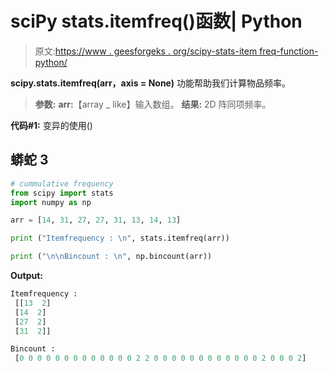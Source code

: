 # sciPy stats.itemfreq()函数| Python

> 原文:[https://www . geesforgeks . org/scipy-stats-item freq-function-python/](https://www.geeksforgeeks.org/scipy-stats-itemfreq-function-python/)

**scipy.stats.itemfreq(arr，axis = None)** 功能帮助我们计算物品频率。

> **参数:**
> **arr:**【array _ like】输入数组。
> **结果:** 2D 阵同项频率。

**代码#1:** 变异的使用()

## 蟒蛇 3

```py
# cummulative frequency
from scipy import stats
import numpy as np 

arr = [14, 31, 27, 27, 31, 13, 14, 13] 

print ("Itemfrequency : \n", stats.itemfreq(arr))

print ("\n\nBincount : \n", np.bincount(arr))
```

**Output:** 

```py
Itemfrequency : 
 [[13  2]
 [14  2]
 [27  2]
 [31  2]]

Bincount : 
 [0 0 0 0 0 0 0 0 0 0 0 0 0 2 2 0 0 0 0 0 0 0 0 0 0 0 0 2 0 0 0 2]
```